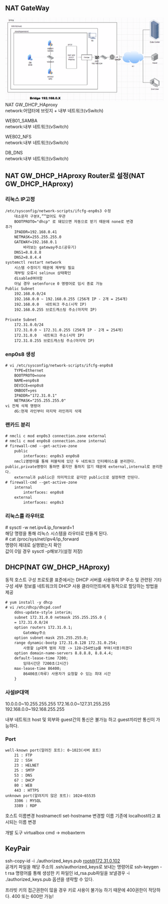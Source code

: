 ## NAT GateWay
![image](../images/image66.png)<br/>
NAT GW_DHCP_HAproxy   
network:어댑터에 브릿지 + 내부 네트워크(vSwitch)

WEB01_SAMBA   
network:내부 네트워크(vSwitch)

WEB02_NFS   
network:내부 네트워크(vSwitch)

DB_DNS   
network:내부 네트워크(vSwitch)

## NAT GW_DHCP_HAproxy Router로 설정(NAT GW_DHCP_HAproxy)
### 리눅스 IP고정

    /etc/sysconfig/network-scripts/ifcfg-enp0s3 수정
        대소문자 구분X,””없어도 무관
        BOOTPROTO="dhcp" 로 돼있으면 자동으로 받기 때문에 none로 변경
    추가
        IPADDR=192.168.0.41
        NETMASK=255.255.255.0
        GATEWAY=192.168.0.1
            바라보는 gateway주소(공유기)
        DNS1=8.8.8.8
        DNS2=8.8.4.4
    systemctl restart network
        시스템 수정이기 때문에 재부팅 필요
        재부팅 오류시 selinux 상태확인
        disabled여야함
        아닐 경우 setenforce 0 명령어로 임시 종료 가능
    Public Subnet
        192.168.0.0/24
        192.168.0.0 ~ 192.168.0.255 (256개 IP - 2개 = 254개)
        192.168.0.0   네트워크 주소(시작 IP)
        192.168.0.255 브로드캐스팅 주소(마지막 IP)

    Private Subnet
        172.31.0.0/24
        172.31.0.0 ~ 172.31.0.255 (256개 IP - 2개 = 254개)
        172.31.0.0   네트워크 주소(시작 IP)
        172.31.0.255 브로드캐스팅 주소(마지막 IP)

### enp0s8 생성

    # vi /etc/sysconfig/network-scripts/ifcfg-enp0s8
        TYPE=Ethernet
        BOOTPROTO=none
        NAME=enp0s8
        DEVICE=enp0s8
        ONBOOT=yes
        IPADDR="172.31.0.1"
        NETMASK="255.255.255.0"
    vi 전체 삭제 명령어
        dG:현재 라인부터 마지막 라인까지 삭제

### 랜카드 분리

    # nmcli c mod enp0s3 connection.zone external
    # nmcli c mod enp0s8 connection.zone internal
    # firewall-cmd --get-active-zone
        public
            interfaces: enp0s3 enp0s8
        nmcli명령어를 통해 퍼블릭에 있던 두 네트워크 인터페이스를 분리한다. public,private명령이 통하면 좋지만 통하지 않기 때문에 external,internal로 분리한다.
        external과 public은 의미적으로 같지만 public으로 설정하면 안된다.
    # firewall-cmd --get-active-zone
        internal
            interfaces: enp0s8
        external
            interfaces: enp0s3
### 리눅스를 라우터로
\# sysctl -w net.ipv4.ip_forward=1   
해당 명령을 통해 리눅스 시스템을 라우터로 만들게 된다.   
\# cat /proc/sys/net/ipv4/ip_forward   
명령이 제대로 실행됐는지 확인   
값이 0일 경우 sysctl -p해보기(설정 저장)   

## DHCP(NAT GW_DHCP_HAproxy)
동적 호스트 구성 프로토콜 표준에서는 DHCP 서버를 사용하여 IP 주소 및 관련된 기타 구성 세부 정보를 네트워크의 DHCP 사용 클라이언트에게 동적으로 할당하는 방법을 제공

```
# yum install -y dhcp 
# vi /etc/dhcp/dhcpd.conf
    ddns-update-style interim;
    subnet 172.31.0.0 netmask 255.255.255.0 {
    = 172.31.0.0/24
    option routers 172.31.0.1;
        GateWay주소
    option subnet-mask 255.255.255.0;
    range dynamic-bootp 172.31.0.128 172.31.0.254;
        사용할 ip대역 범위 지정 -> 128~254번ip를 부여(사용)하겠다
    option domain-name-servers 8.8.8.8, 8.8.4.4;
    default-lease-time 7200;
        임대시간은 7200초(2시간)
    max-lease-time 86400;
        86400초(하루) 사용자가 요청할 수 있는 최대 시간
    }
```

### 사설IP대역
10.0.0.0~10.255.255.255
172.16.0.0~127.31.255.255
192.168.0.0~192.168.255.255

내부 네트워크
host 및 외부와 guest간의 통신은 불가능 하고 guest끼리만 통신이 가능하다.

### Port

    well-known port(알려진 포트): 0~1023(서버 포트)
        21 : FTP
        22 : SSH
        23 : HELNET
        25 : SMTP
        53 : DNS
        67 : DHCP
        80 : WEB
        443 : HTTPS
    unknown port(알려지지 않은 포트): 1024~65535
        3306 : MYSQL
        3389 : RDP

호스트 이름변경
hostnamectl set-hostname 변경할 이름
기존에 localhost라고 표시되는 이름 변경

개발 도구
virtualbox
cmd -> mobaxterm

## KeyPair
ssh-copy-id -i ./authorized_keys.pub root@172.31.0.102   
공개키 파일을 해당 주소의 .ssh/authorized_keys로 보내는 명령어로 ssh-keygen -t rsa 명령어를 통해 생성한 키 파일인 id_rsa.pub파일을 보낼경우 -i ./authorized_keys.pub 옵션을 생략할 수 있다.

프라빗 키의 접근권한이 많을 경우 키로 사용이 불가능 하기 때문에 400권한이 적당하다. 400 또는 600만 가능!
